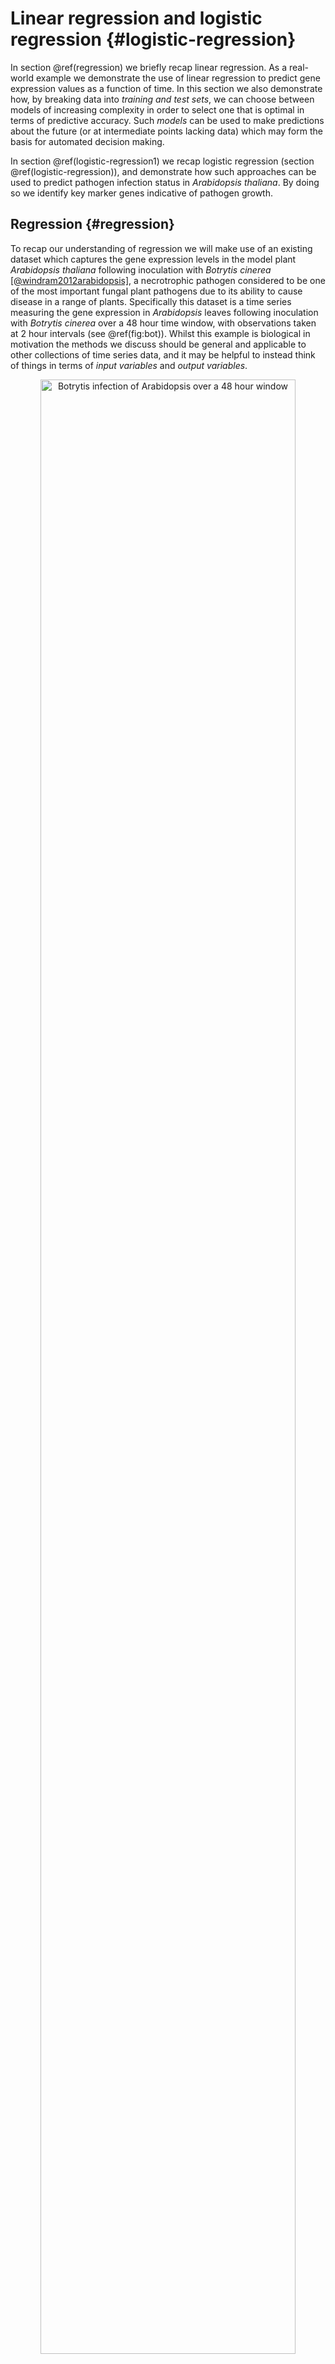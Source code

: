 # Linear regression and logistic regression  {#logistic-regression}

In section \@ref(regression) we briefly recap linear regression. As a real-world example we demonstrate the use of linear regression to predict gene expression values as a function of time. In this section we also demonstrate how, by breaking data into *training and test sets*, we can choose between models of increasing complexity in order to select one that is optimal in terms of predictive accuracy. Such *models* can be used to make predictions about the future (or at intermediate points lacking data) which may form the basis for automated decision making. 

In section \@ref(logistic-regression1) we recap logistic regression (section \@ref(logistic-regression)), and demonstrate how such approaches can be used to predict pathogen infection status in *Arabidopsis thaliana*. By doing so we identify key marker genes indicative of pathogen growth.

## Regression {#regression}

To recap our understanding of regression we will make use of an existing dataset which captures the gene expression levels in the model plant *Arabidopsis thaliana* following inoculation with *Botrytis cinerea* [[@windram2012arabidopsis]](https://academic.oup.com/plcell/article/24/9/3530/6100561), a necrotrophic pathogen considered to be one of the most important fungal plant pathogens due to its ability to cause disease in a range of plants. Specifically this dataset is a time series measuring the gene expression in *Arabidopsis* leaves following inoculation with *Botrytis cinerea* over a $48$ hour time window, with observations taken at $2$ hour intervals (see \@ref(fig:bot)). Whilst this example is biological in motivation the methods we discuss should be general and applicable to other collections of time series data, and it may be helpful to instead think of things in terms of *input variables* and *output variables*.


<div class="figure" style="text-align: center">
<img src="images/botrytis.png" alt="Botrytis infection of Arabidopsis over a 48 hour window" width="90%" />
<p class="caption">(\#fig:bot)Botrytis infection of Arabidopsis over a 48 hour window</p>
</div>


The dataset is available from GEO (GSE39597) but a pre-processed version has been deposited in the data folder. This pre-processed data contains the expression levels of a set of $163$ marker genes in tab delimited format. The fist row contains gene IDs for the marker genes (the individual input variables). Column $2$ contains the time points of observations, with column $3$ containing a binary indication of infection status evalutated as $0$ or $1$ according to wether there was a detectable presence of *Botrytis cinerea* tubulin protein. All subsequent columns indicate ($\log_2$) normalised *Arabidopsis* gene expression values from microarrays (V4 TAIR V9 spotted cDNA array). The expression dataset itself contains two time series: the first set of observations represent measurements of *Arabidopsis* gene expression in a control time series (uninfected), from $2h$ through $48h$ at $2$-hourly intervals, and therefore capture dynamic aspects natural plant processes, including circadian rhythms; the second set of observations represents an infected dataset, again commencing $2h$ after inoculation with *Botyris cinerea* through to $48h$. Both conditions are replicated a number of times. 

Within this section our question is usually framed in the form of "how does this gene's expression change over time." The output variable will typically be the expression level of a gene of interest, denoted $\mathbf{y} =(y_1,\ldots,y_n)^\top$, with the explanatory variable being time, $\mathbf{X} =(t_1,\ldots,t_n)^\top$. We can read the dataset into {R} as follows:


```r
D <- read.csv(file = "data/Arabidopsis/Arabidopsis_Botrytis_pred_transpose_3.csv", header = TRUE, sep = ",", row.names=1)
```

To take a look at the data in the R environment simply type the name of the variable:



From this we can see for ourself that the data consists of several variables measured over a time course. In fact, this experiment consists of several time series, with measurements of Arabidopsis leaves in response to infection with a necrotophic fungus \emph{Botrytis cinerea}, and a second set of experiments containing gene expression in an uninfected (control) conditions. Each condition has 4 replicates, so $8$ time-series in total. The variables are represented columnwise, including time and gene experssion, all of which are continuous variables. Two variables, labeled as `Class' and `Infec' appear to be binary - we will make use of these later. We can extract out the names of the variables (mostly gene names) as a new variable in R, by taking the column names:


```r
genenames <- colnames(D)
```

We can also pull out the time variables of the control time series. From the structure of the data we know that the first $96$ rows correspond to control ($4$ sets of $24$), with the second $96$ corresponding to infection.


```r
Xs <- D$Time[1:96]
```

whilst for the treatment the times would be:

```r
Xs2 <- D$Time[97:nrow(D)]
```

Another way we can pull out data is to rely on indexing. For example if we did:


```r
timeind <- which(genenames=="Time")
```

This would tell us which colum contains the variable `Time'. We could then pull out the data:


```r
genenames <- colnames(D)
Xs2 <- D[97:nrow(D),timeind]
```

which is exactly the same as line 41.

Before we get down to doing any real Machine Learning we first need to familiarise ourself with the data. In fact, it helps a lot if we come armed with a well thought out question: this will help us generate optimal datasets to begin with (or at the very least steer which datasets we will use), and will guide what methods we use to analyse the dataset. As previously suggested, our question going forward will be something like `how does gene expression change over time and in response to infection'.

Let's start by plotting one of the gene expression variables (AT2G28890) as a function of time. The standard plotting we used throughout this course will be ggplot. It makes for very nice plotting, but can be sometimes be a little obscure in syntax, so the code below is probably more opaque than is necessary.


```r
library(ggplot2)
ggplot(D, aes(x = Time, y = AT2G28890, colour = factor(Class)) ) + geom_point(size=2.5) + theme_bw()
```

<img src="09-logistic-regression-gaussian-processes_files/figure-html/unnamed-chunk-8-1.png" width="672" />

So here `Time' is our explanatory variable, the variable that is generally easy to measure, and `AT2G28890' represents our output variable, the one we're actually interested in. In the above plot we can see both a change in the variable over time, and a striking difference between the control versus infected time series. Depending on the number of variables we could do this for each variable in turn, but this would be tedious for larger datasets when we have thousands or even tens of thousands of variables. A heatmap is a good way to visualise many variables simultaneously. In fact, let's take a look at the heatmap of the infected time series minus the control using the `pheatmap' function. For ease of interpretation we will do this for replicate one only:


```r
library(pheatmap)
DeltaVals <- t(D[97:120,3:164] - D[1:24,3:164]) #Here we subtract the expression of the control from infected for replicate 1
pheatmap(DeltaVals, cluster_cols = FALSE, cluster_rows = TRUE)
```

In the above snippet we have additionally clustered the values to bring out the signal even more. We can clerly see strong patterns in the data that show both up-regulation and down-regulation of genes over time. This is the beginning of an exploratory analysis we might do to gauge wether the dataset contains useful information - only then might we begin to use ML to ask questions of it. In the next section we will undertake a very simple task: we will focus on the gene AT2G28890 and in either the control or infection time series we will try to identify the functional nature of the expression pattern.

### Linear regression {#linear-regression}

Now that we have an idea about what our dataset is, and are sure of its quality, we can start to do something with it. Here we have a time series (a number of time-series, in fact), and want to develop an understanding of how specific genes are changing over time: this would allow us to predict what gene expression might be doing at some point in the future (forecasting) or uncover something about the physical nature of the system i.e., what kind of function best describes the behavior. To do so we first need a *model* for how we expect the variable to behave. One of the simplest models we could assume is linear regression, which assumes that the variable of interest, denoted $y$, depends on an explanatory variable, $x$, via:

$y = m x + c.$

For a typical set of data, we have a vector of observations, $\mathbf{y} = (y_1,y_2,\ldots,y_n)$ with a corresponding set of explanatory variables. For now we can assume that the explanatory variable is scalar, for example time (in hours), such that we have a set of observations, $\mathbf{X} = (t_1,t_2,\ldots,t_n)$. Using linear regression we aim to infer the parameters $m$ and $c$, which will tell us something about the relationship between the two variables, and allow us to make predictions at a new set of locations, $\mathbf{X}*$. 

But how do we infer these parameters? The answer is we do so by empirically minimising/maximising some *objective function*, for example the sum squared error. Specifically, for a given value of $m$ and $c$ we can make predictions about what the value of $y$ is for any given vallue of $x$, which we can then compare to a measured value. We therefore split that data into two: a training set, $\{ \mathbf{X}_{train}, \mathbf{y}_{train}\}$, and a test set, $\{ \mathbf{X}_{test}, \mathbf{y}_{test}\}$. Using the training set we can can we can find a value of $m$ and $c$ such that the sum of the squared difference between predictions of the model at locations $\mathbf{X}_{train}$, denoted $\mathbf{y}^\prime$, and the actual observed values $\mathbf{y}_{train}$ are in some way minimal. A number of other *objective functions* exist, each of which comes with their own set nuances. A key benefit of using the sum squared error in this case is that optimisation is mathematically tractable: that is we can directly solve the equation rather than having to do iterative searches.

Within R, all linear regression can be implemented via the lm function. In the example below, we perform linear regression for the gene expression of AT2G28890 as a function of time, using $3$ of the $4$ infection time series (saving the fourth for validation):


```r
linmod <- lm(AT2G28890~Time, data = D[4*24 +1:8*24,])
```

Here the {lm} function has analytically identified the gradient and offset ($m$ and $c$ parameters) based upon all 24 time points (4 replicates), and we can take a look at those parameters via {linmod$oefficients}. In general, it is not a very good idea to infer parameters using all of the data. Doing so would leave no way to choose betwee different models and evaluate for overfitting. Ideally, we wish to partition the dataset into a training set, and an evaluation set, with parameters evaluated on the training set, and model performance summarised over the evaluation set. We can of course partition this dataset manually, or use a package to do so. The {caret} package is a machine learning wrapper that allows easy partitions of the dataset. Linear regression is implemented within the {caret} package, allowing us to make use of these utilities. In fact, within caret, linear regression is performed by calling the function lm.

In the example, below, we perform linear regression for gene AT2G28890, and predict the expression pattern for that gene using the {predict} function:


```r
library(caret)
```

```
## Warning: package 'caret' was built under R version 3.5.2
```

```
## Loading required package: lattice
```

```
## Warning: package 'lattice' was built under R version 3.5.2
```

```r
library(mlbench)
library(ggplot2)

set.seed(1)

geneindex <- which(genenames=="AT2G28890")

startind <- (4*24)+1
endind <- 7*24
xtrain = D[startind:endind,1]
ytrain = D[startind:endind,geneindex]

lrfit <- train(y~., data=data.frame(x=xtrain,y=ytrain ), method = "lm")
predictedValues<-predict(lrfit)
```

Note that here we have again manually selected the first three replicates from the infection time series (indexed by rows $97-168$) and thus have saved replicate $4$ for evaluating performance. As an alternative, we could have instead randomly partitioned the data into a training set and test set, although there is no exact prescirption for doing so, and anthing between a $60/40$ and $80/20$ split is common. If we went donwn this route, our code would look something like:



and voila, we have our training and test sets. Alternative way we could split the data is via the createDataPartition function:



An important side note is that here is that, on lines 101 we have set the random number generator to help ensure our code is repeatable. Another thing we will need to do to help make things more repeatable is to take note of what package numbers we used. We can do so by printing the session info:


```r
print(sessionInfo())
```

```
## R version 3.5.1 (2018-07-02)
## Platform: x86_64-apple-darwin15.6.0 (64-bit)
## Running under: macOS  10.14.6
## 
## Matrix products: default
## BLAS: /Library/Frameworks/R.framework/Versions/3.5/Resources/lib/libRblas.0.dylib
## LAPACK: /Library/Frameworks/R.framework/Versions/3.5/Resources/lib/libRlapack.dylib
## 
## locale:
## [1] en_GB.UTF-8/en_GB.UTF-8/en_GB.UTF-8/C/en_GB.UTF-8/en_GB.UTF-8
## 
## attached base packages:
## [1] stats     graphics  grDevices utils     datasets  methods   base     
## 
## other attached packages:
## [1] mlbench_2.1-1   caret_6.0-86    lattice_0.20-40 ggplot2_3.2.1  
## 
## loaded via a namespace (and not attached):
##  [1] Rcpp_1.0.4           lubridate_1.7.4      listenv_0.8.0       
##  [4] class_7.3-15         digest_0.6.25        ipred_0.9-12        
##  [7] foreach_1.5.1        utf8_1.1.4           parallelly_1.23.0   
## [10] R6_2.5.0             plyr_1.8.6           stats4_3.5.1        
## [13] evaluate_0.14        highr_0.8            pillar_1.6.0        
## [16] rlang_0.4.10         lazyeval_0.2.2       data.table_1.12.8   
## [19] jquerylib_0.1.3      rpart_4.1-15         Matrix_1.2-18       
## [22] rmarkdown_2.7        labeling_0.4.2       splines_3.5.1       
## [25] gower_0.2.1          stringr_1.4.0        munsell_0.5.0       
## [28] compiler_3.5.1       xfun_0.12            pkgconfig_2.0.3     
## [31] globals_0.14.0       htmltools_0.5.1.1    nnet_7.3-13         
## [34] tidyselect_1.1.1     tibble_3.1.1         prodlim_2019.11.13  
## [37] bookdown_0.20        codetools_0.2-18     fansi_0.4.1         
## [40] future_1.21.0        crayon_1.4.1         dplyr_1.0.5         
## [43] withr_2.4.1          ModelMetrics_1.2.2.2 MASS_7.3-51.5       
## [46] recipes_0.1.17       grid_3.5.1           nlme_3.1-145        
## [49] jsonlite_1.6.1       gtable_0.3.0         lifecycle_1.0.0     
## [52] DBI_1.1.1            magrittr_1.5         pROC_1.16.2         
## [55] scales_1.1.1         future.apply_1.7.0   stringi_1.4.6       
## [58] reshape2_1.4.3       farver_2.0.3         timeDate_3043.102   
## [61] bslib_0.2.5.1        ellipsis_0.3.0       generics_0.1.0      
## [64] vctrs_0.3.8          lava_1.6.10          iterators_1.0.13    
## [67] tools_3.5.1          glue_1.3.2           purrr_0.3.3         
## [70] parallel_3.5.1       survival_3.1-11      colorspace_1.4-1    
## [73] knitr_1.28           sass_0.4.0
```

Or look at a specific package:


```r
packageVersion("ggplot2")
```

```
## [1] '3.2.1'
```

A summary of the model, including parameters, can be printed out to screen using the {summary} function:


```r
summary(lrfit)
```

```
## 
## Call:
## lm(formula = .outcome ~ ., data = dat)
## 
## Residuals:
##     Min      1Q  Median      3Q     Max 
## -3.3862 -0.3787  0.0814  0.4267  1.7164 
## 
## Coefficients:
##              Estimate Std. Error t value Pr(>|t|)    
## (Intercept) 10.380430   0.201695  51.466  < 2e-16 ***
## x           -0.062616   0.007058  -8.872 4.54e-13 ***
## ---
## Signif. codes:  0 '***' 0.001 '**' 0.01 '*' 0.05 '.' 0.1 ' ' 1
## 
## Residual standard error: 0.8291 on 70 degrees of freedom
## Multiple R-squared:  0.5293,	Adjusted R-squared:  0.5226 
## F-statistic: 78.71 on 1 and 70 DF,  p-value: 4.543e-13
```

Returning to our task, we might ask how well the model has fitted the data. Conveniently, in cases where we do not specify otherwise, {caret} will perform $k$-fold cross validation on the training set, and we can look at various metrics on the held out data in {lrfit$results}. We can also make predictions at new points (for example if we are interested in forecasting at some time in the future) by specifying a new set of time points over which to make a prediction:


```r
newX <- seq(0,48,by=0.5)
forecastValues<-predict(lrfit,newdata = data.frame(x=newX) )

ggplot(data.frame(x=xtrain,y=ytrain ), aes(x = x, y = y)) + geom_point(size=2.5)  + geom_point(color='blue') +
geom_line(color='blue',data = data.frame(x=newX,y=forecastValues), aes(x=x, y=y)) + theme_bw()
```

<img src="09-logistic-regression-gaussian-processes_files/figure-html/unnamed-chunk-17-1.png" width="672" />

In general the fit seems to capture a general downward trend. We can also take a look at predictions in the held-out $4$th replicate:


```r
newX <- D[169:192,1]
forecastValues<-predict(lrfit,newdata = data.frame(x=newX) )
residuals <- forecastValues - D[169:192,geneindex]
plot(residuals, type="p",col="black",main=genenames[geneindex])
```

<img src="09-logistic-regression-gaussian-processes_files/figure-html/unnamed-chunk-18-1.png" width="672" />

```r
ggplot(data.frame(x=newX,y=residuals ), aes(x = x, y = y)) + geom_point(size=2.5)  + geom_point(color='blue') + theme_bw()
```

<img src="09-logistic-regression-gaussian-processes_files/figure-html/unnamed-chunk-18-2.png" width="672" />

By and large, for a good model, we would expect the residuals to look roughly random centred on $0$. If we see structure, this may be a clue that our model is not as useful as it could be. We can also summarise performence by e.g., calculating the root mean squared error on the held out data:


```r
RMSE <- sqrt( mean( (forecastValues - D[169:192,geneindex])^2 ) )
```

The error on held out data comes into its own when looking to compare models, as we shall see in the next section. 

Finally, let's also fit a linear model to the control dataset (again only using 3 replicates), and plot the inferred results alongside the observation data for both fitted models:


```r
newX <- seq(0,48,by=0.5)
lrfit2 <- train(y~., data=data.frame(x=D[1:72,1],y=D[1:72,geneindex]), method = "lm")
lrfit <- train(y~., data=data.frame(x=D[97:168,1],y=D[97:168,geneindex]), method = "lm")
predictedValues2 <- predict(lrfit2, newdata = data.frame(x=newX))
predictedValues<-predict(lrfit,newdata = data.frame(x=newX) )

ggplot(D, aes(x = Time, y = AT2G28890, colour = factor(Class))) + geom_point(size=2.5) + scale_color_manual(values=c("red", "blue")) +
geom_line(color='red',data = data.frame(x=newX,y=predictedValues2), aes(x=x, y=y)) +
geom_line(color='blue',data = data.frame(x=newX,y=predictedValues), aes(x=x, y=y)) + theme_bw()
```

<img src="09-logistic-regression-gaussian-processes_files/figure-html/unnamed-chunk-20-1.png" width="672" />

Whilst the above model appeared to do reasonably well at capturing the general trends in the dataset, if we take a closer look at the control data (in red), you may notice that, visually, there appears to be more structure to the data than indicated by the model fit. One thing we can do is take a look at the residuals fo each model: if there is structure in the residuals, it would suggest the model is not capturing the full richness of the model. Indeed, if we look AT2G28890 up on [CircadianNET](http://viridiplantae.ibvf.csic.es/circadiaNet/genes/atha/AT2G28890.html), we will see it is likely circadian in nature ($p<5\times10^{-5}$) suggesting there may be some rhythmicity to it. To better accommodate the complex nature of this data we may need something more complicated. 

### Polynomial regression

In general, linear models will not be appropriate for a large variety of datasets, particularly when the variables of interest are nonlinear. We can instead try to fit more complex models, such as a quadratic function, which has the following form:

$y = m_1 x + m_2 x^2 + c,$

where $m = [m_1,m_2,c]$ represent the parameters we're interested in inferring. An $n$th-order polynomial has the form:

$y = \sum_{i=1}^{n} m_i x^i + c.$

where $m = [m_1,\ldots,m_n,c]$ are the free parameters. As before, the goal is to try to find values for these parameters such that we maximise/minimise some objective function. Within R we can infer more complex polynomials from the data using the {lm} package by calling the {poly} function when specifying the symbolic model. In the example below we fit a $3$rd order polynomial (the order of the polynomial is specified via the {degree} variable):
 

```r
lrfit3 <- lm(y~poly(x,degree=3), data=data.frame(x=D[1:72,1],y=D[1:72,geneindex]))
```
 
We can agin do this in caret: in the snippet, below, we fit $3$rd order polynomials to the control and infected datasets, and plot the fits alongside the data.
 

```r
lrfit3 <- train(y~poly(x,degree=3), data=data.frame(x=D[1:72,1],y=D[1:72,geneindex]), method = "lm")
lrfit4 <- train(y~poly(x,degree=3), data=data.frame(x=D[97:168,1],y=D[97:168,geneindex]), method = "lm")

newX <- seq(0,48,by=0.5)

predictedValues<-predict(lrfit3,newdata = data.frame(x=newX) )
predictedValues2 <- predict(lrfit4, newdata = data.frame(x=newX))

ggplot(D, aes(x = Time, y = AT2G28890, colour = factor(Class))) + geom_point(size=2.5) + scale_color_manual(values=c("red", "blue")) +
geom_line(color='blue',data = data.frame(x=newX,y=predictedValues2), aes(x=x, y=y)) +
geom_line(color='red',data = data.frame(x=newX,y=predictedValues), aes(x=x, y=y)) + theme_bw()
```

<img src="09-logistic-regression-gaussian-processes_files/figure-html/unnamed-chunk-22-1.png" width="672" />
 
Note that, by eye, the fit appears to be a little better than for the linear regression model. Well, maybe! We can quantify the accuracy of the models by looking at the root-mean-square error (RMSE) on the hold-out data (test-set), defined as:

$\mbox{RMSE} = \sqrt{\sum_{i=1}^n (\hat{y_i}-y_i)^2/n}$

where $\hat{y_i}$ is the predicted value (model prediction) and $y_i$ the observed value of the $i$th (held out) datapoint.

What happens if we fit a much higher order polynomial? Try fitting a polynomial with degree up to $d = 10$ and plotting the result. 


```r
lrfit3 <- train(y~poly(x,degree=12), data=data.frame(x=D[1:72,1],y=D[1:72,geneindex]), method = "lm")
lrfit4 <- train(y~poly(x,degree=12), data=data.frame(x=D[97:168,1],y=D[97:168,geneindex]), method = "lm")

newX <- seq(0,48,by=0.5)

predictedValues<-predict(lrfit3,newdata = data.frame(x=newX) )
predictedValues2 <- predict(lrfit4, newdata = data.frame(x=newX))

ggplot(D, aes(x = Time, y = AT2G28890, colour = factor(Class))) + geom_point(size=2.5) + scale_color_manual(values=c("red", "blue")) +
geom_line(color='blue',data = data.frame(x=newX,y=predictedValues2), aes(x=x, y=y)) +
geom_line(color='red',data = data.frame(x=newX,y=predictedValues), aes(x=x, y=y)) + theme_bw()
```

<img src="09-logistic-regression-gaussian-processes_files/figure-html/unnamed-chunk-23-1.png" width="672" />

As we increase the model complexity the fit may *appear* to match perfectly well to the training set. However, such models become completely useless for prediction purposes. We are overfitting! This is why we use held out data, so that we can evaluate, empirically, when a model is useful, or when it is simply memorising the training set (noise and nuance and all). 

Using our gene of interest explore the model complexity i.e., try fitting polynomial models of increasing complexity. Plot the RMSE on the test set as a function of degree. Which model fits best?

In the code below we systematically fit a model with increasing degree and evaluate/plot the RMSE on the held out data.


```r
xtrain <- D[1:72,1]
ytrain <- D[1:72,geneindex]
xtest <- D[73:96,1]
ytest <- D[73:96,geneindex]

RMSE <- as.data.frame( matrix(NA, nrow = 10, ncol = 2) ) #rep(NULL, c(10,2))
lrfit1 <- train(y~poly(x,degree=1), data=data.frame(x=xtrain,y=ytrain), method = "lm")
RMSE[1,1] <- lrfit1$results$RMSE
predictedValues1<-predict(lrfit1, newdata = data.frame(x=ytest) )
RMSE[1,2] <- sqrt( mean( (predictedValues1-ytest)^2 ) )

lrfit2 <- train(y~poly(x,degree=2), data=data.frame(x=xtrain,y=ytrain), method = "lm")
RMSE[2,1] <- lrfit2$results$RMSE
predictedValues2<-predict(lrfit2, newdata = data.frame(x=xtest) )
RMSE[2,2] <- sqrt( mean( (predictedValues2-ytest)^2 ) )

lrfit3 <- train(y~poly(x,degree=3), data=data.frame(x=xtrain,y=ytrain), method = "lm")
RMSE[3,1] <- lrfit3$results$RMSE
predictedValues3<-predict(lrfit3, newdata = data.frame(x=xtest) )
RMSE[3,2] <- sqrt( mean( (predictedValues3-ytest)^2 ) )

lrfit4 <- train(y~poly(x,degree=4), data=data.frame(x=xtrain,y=ytrain), method = "lm")
RMSE[4,1] <- lrfit4$results$RMSE
predictedValues4<-predict(lrfit4, newdata = data.frame(x=xtest) )
RMSE[4,2] <- sqrt( mean( (predictedValues4-ytest)^2 ) )

lrfit5 <- train(y~poly(x,degree=5), data=data.frame(x=xtrain,y=ytrain), method = "lm")
RMSE[5,1] <- lrfit5$results$RMSE
predictedValues5<-predict(lrfit5, newdata = data.frame(x=xtest) )
RMSE[5,2] <- sqrt( mean( (predictedValues5-ytest)^2 ) )

lrfit6 <- train(y~poly(x,degree=6), data=data.frame(x=xtrain,y=ytrain), method = "lm")
RMSE[6,1] <- lrfit6$results$RMSE
predictedValues6<-predict(lrfit6, newdata = data.frame(x=xtest) )
RMSE[6,2] <- sqrt( mean( (predictedValues6-ytest)^2 ) )

lrfit7 <- train(y~poly(x,degree=7), data=data.frame(x=xtrain,y=ytrain), method = "lm")
RMSE[7,1] <- lrfit7$results$RMSE
predictedValues7<-predict(lrfit7, newdata = data.frame(x=xtest) )
RMSE[7,2] <- sqrt( mean( (predictedValues7-ytest)^2 ) )

lrfit8 <- train(y~poly(x,degree=8), data=data.frame(x=xtrain,y=ytrain), method = "lm")
RMSE[8,1] <- lrfit8$results$RMSE
predictedValues8<-predict(lrfit8, newdata = data.frame(x=xtest) )
RMSE[8,2] <- sqrt( mean( (predictedValues8-ytest)^2 ) )

lrfit9 <- train(y~poly(x,degree=9), data=data.frame(x=xtrain,y=ytrain), method = "lm")
RMSE[9,1] <- lrfit9$results$RMSE
predictedValues9<-predict(lrfit9, newdata = data.frame(x=xtest) )
RMSE[9,2] <- sqrt( mean( (predictedValues9-ytest)^2 ) )

lrfit10 <- train(y~poly(x,degree=15), data=data.frame(x=xtrain,y=ytrain), method = "lm")
RMSE[10,1] <- lrfit10$results$RMSE
predictedValues10<-predict(lrfit10, newdata = data.frame(x=xtest) )
RMSE[10,2] <- sqrt( mean( (predictedValues10-ytest)^2 ) )
```

We can now look at the RMSE in the held-out data as a function of polynomial degree:


```r
ggplot(data=RMSE, aes(x=c(1,2,3,4,5,6,7,8,9,10), y=V2)) + geom_bar(stat="identity", fill="steelblue") + theme_bw()
```

Let's plot the supposed best model:


```r
lrfit3 <- train(y~poly(x,degree=8), data=data.frame(x=D[1:72,1],y=D[1:72,geneindex]), method = "lm")
lrfit4 <- train(y~poly(x,degree=8), data=data.frame(x=D[97:168,1],y=D[97:168,geneindex]), method = "lm")

newX <- seq(0,48,by=0.5)

predictedValues<-predict(lrfit3,newdata = data.frame(x=newX) )
predictedValues2 <- predict(lrfit4, newdata = data.frame(x=newX))

ggplot(D, aes(x = Time, y = AT2G28890, colour = factor(Class))) + geom_point(size=2.5) + scale_color_manual(values=c("red", "blue")) +
geom_line(color='blue',data = data.frame(x=newX,y=predictedValues2), aes(x=x, y=y)) +
geom_line(color='red',data = data.frame(x=newX,y=predictedValues), aes(x=x, y=y)) + theme_bw()
```

<img src="09-logistic-regression-gaussian-processes_files/figure-html/unnamed-chunk-26-1.png" width="672" />

In the above plots, we can see the decrease in RMSE as model complexity increases, and get a hint that it's beginning to increase as models become too complex, but it's not exactly obvious. One issue is that we chose our test set as being one of the four time series (trained on the first $3$), our test locations were at the same points as the input training time series, making it harder to distinguish between models. An alternative approach would be to make a training/test set split over particular time points, for example we might want to pick the last $3$ time points to be our test set.


```r
xtrain <- D[-which(D$Time %in% c(44,46,48) ),1]
ytrain <- D[-which(D$Time %in% c(44,46,48) ),geneindex]
xtest <- D[which(D$Time %in% c(44,46,48) ),1]
ytest <- D[which(D$Time %in% c(44,46,48) ),geneindex]

RMSE <- as.data.frame( matrix(NA, nrow = 10, ncol = 2) ) #rep(NULL, c(10,2))
lrfit1 <- train(y~poly(x,degree=1), data=data.frame(x=xtrain,y=ytrain), method = "lm")
RMSE[1,1] <- lrfit1$results$RMSE
predictedValues1<-predict(lrfit1, newdata = data.frame(x=ytest) )
RMSE[1,2] <- sqrt( mean( (predictedValues1-ytest)^2 ) )

lrfit2 <- train(y~poly(x,degree=2), data=data.frame(x=xtrain,y=ytrain), method = "lm")
RMSE[2,1] <- lrfit2$results$RMSE
predictedValues2<-predict(lrfit2, newdata = data.frame(x=xtest) )
RMSE[2,2] <- sqrt( mean( (predictedValues2-ytest)^2 ) )

lrfit3 <- train(y~poly(x,degree=3), data=data.frame(x=xtrain,y=ytrain), method = "lm")
RMSE[3,1] <- lrfit3$results$RMSE
predictedValues3<-predict(lrfit3, newdata = data.frame(x=xtest) )
RMSE[3,2] <- sqrt( mean( (predictedValues3-ytest)^2 ) )

lrfit4 <- train(y~poly(x,degree=4), data=data.frame(x=xtrain,y=ytrain), method = "lm")
RMSE[4,1] <- lrfit4$results$RMSE
predictedValues4<-predict(lrfit4, newdata = data.frame(x=xtest) )
RMSE[4,2] <- sqrt( mean( (predictedValues4-ytest)^2 ) )

lrfit5 <- train(y~poly(x,degree=5), data=data.frame(x=xtrain,y=ytrain), method = "lm")
RMSE[5,1] <- lrfit5$results$RMSE
predictedValues5<-predict(lrfit5, newdata = data.frame(x=xtest) )
RMSE[5,2] <- sqrt( mean( (predictedValues5-ytest)^2 ) )

lrfit6 <- train(y~poly(x,degree=6), data=data.frame(x=xtrain,y=ytrain), method = "lm")
RMSE[6,1] <- lrfit6$results$RMSE
predictedValues6<-predict(lrfit6, newdata = data.frame(x=xtest) )
RMSE[6,2] <- sqrt( mean( (predictedValues6-ytest)^2 ) )

lrfit7 <- train(y~poly(x,degree=7), data=data.frame(x=xtrain,y=ytrain), method = "lm")
RMSE[7,1] <- lrfit7$results$RMSE
predictedValues7<-predict(lrfit7, newdata = data.frame(x=xtest) )
RMSE[7,2] <- sqrt( mean( (predictedValues7-ytest)^2 ) )

lrfit8 <- train(y~poly(x,degree=8), data=data.frame(x=xtrain,y=ytrain), method = "lm")
RMSE[8,1] <- lrfit8$results$RMSE
predictedValues8<-predict(lrfit8, newdata = data.frame(x=xtest) )
RMSE[8,2] <- sqrt( mean( (predictedValues8-ytest)^2 ) )

lrfit9 <- train(y~poly(x,degree=9), data=data.frame(x=xtrain,y=ytrain), method = "lm")
RMSE[9,1] <- lrfit9$results$RMSE
predictedValues9<-predict(lrfit9, newdata = data.frame(x=xtest) )
RMSE[9,2] <- sqrt( mean( (predictedValues9-ytest)^2 ) )

lrfit10 <- train(y~poly(x,degree=15), data=data.frame(x=xtrain,y=ytrain), method = "lm")
RMSE[10,1] <- lrfit10$results$RMSE
predictedValues10<-predict(lrfit10, newdata = data.frame(x=xtest) )
RMSE[10,2] <- sqrt( mean( (predictedValues10-ytest)^2 ) )

ggplot(data=RMSE, aes(x=c(1,2,3,4,5,6,7,8,9,10), y=V2)) + geom_bar(stat="identity", fill="steelblue") + theme_bw()
```

Now things become a little more obvious. In this example polynomial of degree $4$ is the best fit. We can plot the best models:


```r
lrfit3 <- train(y~poly(x,degree=4), data=data.frame(x=D[1:72,1],y=D[1:72,geneindex]), method = "lm")
lrfit4 <- train(y~poly(x,degree=4), data=data.frame(x=D[97:168,1],y=D[97:168,geneindex]), method = "lm")

newX <- seq(0,48,by=0.5)

predictedValues<-predict(lrfit3,newdata = data.frame(x=newX) )
predictedValues2 <- predict(lrfit4, newdata = data.frame(x=newX))

ggplot(D, aes(x = Time, y = AT2G28890, colour = factor(Class))) + geom_point(size=2.5) + scale_color_manual(values=c("red", "blue")) +
geom_line(color='blue',data = data.frame(x=newX,y=predictedValues2), aes(x=x, y=y)) +
geom_line(color='red',data = data.frame(x=newX,y=predictedValues), aes(x=x, y=y)) + theme_bw()
```

<img src="09-logistic-regression-gaussian-processes_files/figure-html/unnamed-chunk-28-1.png" width="672" />

Which seems to suggest that, for this dataset, a more complex model is better than the simple linear regression we began with, which is in line with our intuition of this gene being a circadian one. In practice, high-order polynomials are not ideal models for real world data, and we will instead move to more flexible approaches to regression including decision trees, neural networks. Nevertheless, the principle of using held out data to select a good model remains true in these cases. And now that we have a understanding of regression in the context of machine learning, we can easily incroporate more complex models (including nonlineaar regression) into our toolbox, and use these diverse approaches for a variey of means: for making predictions of continuous variables, for making decisions about future, and for extracing understanding about the nature of the dataset itself (model selection).

Excerise 1.1: Think about how regression models can be used as a means for testing differential expression of time-series data. Hint: frame this as alternative hypothesis, the first where there is no differetial expression, the time series should be described by an identical model, whilst the second case, the idividual time series would require two independent models.

Excercise 1.2: Given a set of time series, like our Arabidopsis dataset, think about how regression can be used to infer regulatory networks.


## Logistic regression {#logistic-regression1}

The type of linear regression models we've been using up to this point deal with real-valued observation data, $\mathbf{y}$, and are therefore not appropriate for classification. To deal with cases where $\mathbf{y}$ is a binary outcome, we instead have to think of different *models*, use different *objective functions* to optimise, and use different *metrics* to choose between competing models. Fortunately, however, much of the framework used for regression remains the same. 

Logistic regression is a model which can be used for data in which there is a general transition from one state to another as a function of the input variable e.g., where gene expression levels might predict a binary disease state, with lower levels indicating disease-free, and higher-levels indicating a diseased state. Logistic regression does not perform classification *per se*, but instead models the probability of a successful event (e.g., the probability that for a given expression the observation was in the diseased free state, $0$, or diseased state $1$). As probability is a real-valued number (between $0$ and $1$), technically this remains a form of regression. However, we can use logistic regression to make classifications by setting thresholds on those probabilities i.e., for prediction purposes we decide everything with $p\ge 0.5$ is a success ($1$), and everything below is a $0$.  

Another way to think about linear regression is that we are fitting a linear model to the logit (natural log) of the log-odds ratio:

$\ln \biggl{(}\frac{p(x)}{1-p(x)}\biggr{)} = c + m_1 x_1.$

Although this model is not immediately intuitive, if we solve for $p(x)$ we get:

$p(x) = \frac{1}{1+\exp(-c - m_1 x_1)}$.

We have thus specified a function that indicates the probability of success for a given value of $x$ e.g., $P(y=1|x)$. In general can think of our data as a being a sample from a Bernoulli trial, and can therefore write down the likelihood for a set of observations ${\mathbf{X},\mathbf{y}}$:

$\mathcal{L}(c,m_1) = \prod_{i=1}^n p(x_i)^{y_i} (1-p(x_i)^{1-y_i})$.

This is our *objective function* that we seek to maximise. Unlike linear regression, these models do not admit a closed form solution, but can be solved iteratively. The end result is the same, we find values $(c,m_1)$ that return the greatest value of $\mathcal{L}(c,m_1)$. Within {caret}, logistic regression can applied using the {glm} function. 

To illustate this we will again make use of our plant dataset. Recall that the third column represents a binary variable indicative of infection status. That is, indicating the population of the *Botrytis cinerea* pathogen based on detectable *Botrytis* tubulin. Thus, the value of this variable is $0$ for the entirety of the control time series, and $0$ for the earliest few time points of the infected time series, since Botrytis takes some time to proliferate and breach the plant cell walls. 

In the codde, below, we will use logistic regression to learn a set of markers capable of predicting infection status. To begin with, let's see if *time* is informative of infection status:


```
## Warning: package 'pROC' was built under R version 3.5.2
```

```
## Type 'citation("pROC")' for a citation.
```

```
## 
## Attaching package: 'pROC'
```

```
## The following objects are masked from 'package:stats':
## 
##     cov, smooth, var
```

```
## Loading required package: gplots
```

```
## 
## Attaching package: 'gplots'
```

```
## The following object is masked from 'package:stats':
## 
##     lowess
```

Here we have again split the data into a training and test set. We can calulate the probability that each datapoint in the test set belongs to class $0$ or $1$:


```r
prob <- predict(mod_fit, newdata=data.frame(x = Dtest$Time, y = as.factor(Dtest$Infec)), type="prob")
pred <- prediction(prob$`1`, as.factor(Dtest$Infec))
```

In the above snippet we calculate the probability of each data point belonging to class 0 vs class 1, and using an incremented set of cutoffs use these to make a binary classification. To evaluate how well the algorithm has done, we can calculate a variety of summary statistics. For example for a given cutoff (say 0.5) we can calculate the number of true positives, true negatives, false positives, and false negatives. A useful summary is to plot the ROC curve (false positive rate versus true positive rate for all cutoffs) and calculate the area under that curve. For a perfect algorithm the area under this curve (AUC) will be equal to $1$, whereas random assignment would give an area of $0.5$. In the example below, we will calculate the AUC for a logistic regression model:


```r
perf <- performance(pred, measure = "tpr", x.measure = "fpr")
plot(perf)
```

<img src="09-logistic-regression-gaussian-processes_files/figure-html/unnamed-chunk-31-1.png" width="672" />

```r
auc <- performance(pred, measure = "auc")
auc <- auc@y.values[[1]]
auc
```

```
## [1] 0.6111111
```

Okay, so a score of $0.61$ is certainly better than random, but not particularly good. This is perhaps not surprising, as half the time series (the control) is uninfected over the entirety of the time series, whilst in the second times series *Botrytis* is able to infect from around $8h$ onward. The slightly better than random performance therefore arises due the slight bias in the number of instances of each class. Indeed, if we plot infection status vs time, we should be able to see why the model fails to be predictive.

Let us see if AT2G28890 expression is informative:


```r
mod_fit <- train(y ~ ., data=data.frame(x = Dtrain$AT2G28890, y = as.factor(Dtrain$Infec)), method="glm", family="binomial")
prob <- predict(mod_fit, newdata=data.frame(x = Dtest$AT2G28890, y = as.factor(Dtest$Infec)), type="prob")
pred <- prediction(prob$`1`, as.factor(Dtest$Infec))
perf <- performance(pred, measure = "tpr", x.measure = "fpr")
plot(perf)
```

<img src="09-logistic-regression-gaussian-processes_files/figure-html/unnamed-chunk-32-1.png" width="672" />

```r
auc <- performance(pred, measure = "auc")
auc <- auc@y.values[[1]]
auc
```

```
## [1] 0.7795414
```

Both the ROC curve and the AUC score are much better. In the example below, we now regress infection status against individual gene expression levels for all genes in our set. The idea is to identify genes that have expression values indicative of *Botrytis* infection: marker genes.





```r
ggplot(data.frame(x=seq(4,165,1),y=aucscore[4:165]), aes(x = x, y = y)) + geom_point(size=2.5)  + geom_point(color='blue') + geom_hline(aes(yintercept = 0.8)) + theme_bw()
```

<img src="09-logistic-regression-gaussian-processes_files/figure-html/unnamed-chunk-34-1.png" width="672" />

We note that, several genes in the list appear to have AUC scores much greater than $0.6$. We can take a look at some of the genes with high predictive power:


```r
genenames[which(aucscore>0.8)]
```

```
##  [1] "AT1G13030" "AT1G32230" "AT1G45145" "AT1G67170" "AT2G21380" "AT2G27480"
##  [7] "AT2G35500" "AT2G44950" "AT3G02150" "AT3G09980" "AT3G11590" "AT3G13720"
## [13] "AT3G44720" "AT3G48150" "AT3G49570" "AT3G54170" "AT4G00710" "AT4G00980"
## [19] "AT4G01090" "AT4G02150" "AT4G19700" "AT4G26110" "AT4G26450" "AT4G28640"
## [25] "AT4G34710" "AT4G36970" "AT4G39050" "AT5G11980" "AT5G22630" "AT5G25070"
## [31] "AT5G50010" "AT5G56290" "AT5G57210" "AT5G59670" "AT5G66560"
```

Unsurprisingly, among these genes we see a variety whose proteins are known to be targeted by various pathogen effectors, and are therefore directly implicated in the immune response (Table 1). 

Gene | Effector
--- | ---
AT3G25710	|	ATR1_ASWA1
AT4G19700	|	ATR13_NOKS1
AT4G34710	|	ATR13_NOKS1
AT4G39050	|	ATR13_NOKS1
AT5G24660	|	ATR13_NOKS1
AT4G00710	|	AvrRpt2_Pto JL1065_CatalyticDead
AT4G16380	|	HARXL44
AT2G45660	|	HARXL45
AT5G11980	|	HARXL73
AT2G35500	|	HARXLL445
AT1G67170	|	HARXLL470_WACO9
AT4G36970	|	HARXLL470_WACO9
AT5G56250	|	HARXLL470_WACO9
AT3G09980	|	HARXLL516_WACO9
AT5G50010	|	HARXLL60
AT3G44720	|	HARXLL73_2_WACO9
AT5G22630	|	HARXLL73_2_WACO9
AT5G43700	|	HopH1_Psy B728A
Table 1: Genes predictive of infection status of *Botrytis cinerea* whose proteins are targeted by effectors of a variety of pathogens

As always, let's take a look at what our model and the data look like. In this case we plot the training data labels and the fit from the logistic regression i.e., $p(\mathbf{y}=1|\mathbf{x})$:


```r
bestpredictor <- which(aucscore==max(aucscore))[1]
best_mod_fit <- train(y ~., data=data.frame(x = Dtrain[,bestpredictor], y = as.factor(Dtrain$Infec)), family="binomial", method="glm")

xpred <- seq(min(Dtest[,bestpredictor]),max(Dtest[,bestpredictor]),length=200)
ypred <- predict(best_mod_fit,newdata=data.frame(x = xpred),type="prob")[,2]

Data_to_plot <- data.frame(x = Dtest[,bestpredictor],y=Dtest[,3])
ggplot(Data_to_plot, aes(x = x, y = y, colour = factor(y) )) + geom_point(size=2.5) + scale_color_manual(values=c("red", "blue")) +
geom_line(color='red',data = data.frame(x=xpred,y=ypred), aes(x=x, y=y)) + geom_hline(aes(yintercept = 0.5)) + theme_bw()
```

<img src="09-logistic-regression-gaussian-processes_files/figure-html/unnamed-chunk-36-1.png" width="672" />

We can see from this plot that the level of AT2G21380 appears to be highly predictive of infection status. When AT2G21380 is low, its almost certain that the *Botrytis cinerea* has gained a foothold; whether this is causal or not, we cannot say, but it is certainly a good marker and a good starting point for further testing.

We could also make predictions using more than one variable. This might be useful, for example to figure out if there are any combinations of genes that together contain additional information. In the snippet of code we search for all combinations with AT2G21380: 

```r
aucscore2 <- matrix(0, 1, 165)
for (i in seq(4,165)){
mod_fit <- train(y ~ ., data=data.frame(x = Dtrain[,unique(c(bestpredictor,i))], y = as.factor(Dtrain$Infec)), method="glm", family="binomial")
prob <- predict(mod_fit, newdata=data.frame(x = Dtest[,unique(c(bestpredictor,i))], y = as.factor(Dtest$Infec)), type="prob")
pred <- prediction(prob$`1`, as.factor(Dtest$Infec))
perf <- performance(pred, measure = "tpr", x.measure = "fpr")
auc <- performance(pred, measure = "auc")
aucscore2[i] <- auc@y.values[[1]]
}
ggplot(data.frame(x=seq(4,165,1),y=aucscore2[4:165]), aes(x = x, y = y)) + geom_point(size=2.5)  + geom_point(color='blue') +  geom_hline(aes(yintercept = max(aucscore) )) + theme_bw()
```

<img src="09-logistic-regression-gaussian-processes_files/figure-html/unnamed-chunk-37-1.png" width="672" />

This looks promising - there are a few combinations that allow us to make even better predictions. However, we have made one mistake! If we are to do this properly, we must ensure that we are making decisions on a dataset that has not been seen by the model. In the above case, this would not strictly be true, as we have selected our "best gene" using the test data. Thus to do this properly we would have to either look at pairwise combinations at an earlier step (before we picked our best gene), or have access to a third batch of datapoints on which to do the selection. Indeed it is quite common to see datasets broken down into training, evaluation, and test sets, with the second set used to pick between several competing models. Luckily I have just such a dataset that I have been holding in reserve:


```r
Deval <- read.csv(file = "data/Arabidopsis/Arabidopsis_Botrytis_transpose_3.csv", header = TRUE, sep = ",", row.names=1)
aucscore2 <- matrix(0, 1, 165)
for (i in seq(4,165)){
mod_fit <- train(y ~ ., data=data.frame(x = Dtrain[,unique(c(bestpredictor,i))], y = as.factor(Dtrain$Infec)), method="glm", family="binomial")
prob <- predict(mod_fit, newdata=data.frame(x = Deval[,unique(c(bestpredictor,i))], y = as.factor(Deval$Infec)), type="prob")
pred <- prediction(prob$`1`, as.factor(Deval$Infec))
perf <- performance(pred, measure = "tpr", x.measure = "fpr")
auc <- performance(pred, measure = "auc")
aucscore2[i] <- auc@y.values[[1]]
}
ggplot(data.frame(x=seq(4,165,1),y=aucscore2[4:165]), aes(x = x, y = y)) + geom_point(size=2.5)  + geom_point(color='blue') + geom_vline(aes(xintercept = 28 )) + theme_bw()
```

<img src="09-logistic-regression-gaussian-processes_files/figure-html/unnamed-chunk-38-1.png" width="672" />
Here we indicate by a vertical line the index corresponding to the basal model (i.e, AT2G21380 only) and can see there are several combinatorial models that allow us to more accurately predict infection status.  

## Regression for spatial transcriptomics

In our recent paper [[@bergmann2022spatial]](https://www.nature.com/articles/s41586-022-04953-1) we combined laser capture microdissection (LCM) with RNA-sequencing and immunofluorescent staining to generate 3D transcriptional reconstructions of early post-implantation marmoset embryos. Here, adjacent sections were used to build a 3D model of the embryo (see \@ref(fig:embryo)). The 3D position of each LCM within this reconstructed embryo was retained, allowing an interpolation of expression patterns across the embryo using regression (albeit a nonlinear form of rgression). Raw sequencing data is available from ArrayExpress under accession numbers E-MTAB-9367 and E-MTAB-9349.

<div class="figure" style="text-align: center">
<img src="images/embryo.png" alt="3D representations of primate embryos at Carnegie stages 5, 6, and 7. Laser capture microdissection allowed comprehesnive RNA-sequencing at near single cell level whislt retaining 3D-sptial information" width="90%" />
<p class="caption">(\#fig:embryo)3D representations of primate embryos at Carnegie stages 5, 6, and 7. Laser capture microdissection allowed comprehesnive RNA-sequencing at near single cell level whislt retaining 3D-sptial information</p>
</div>

In the exammpels below we will take a look at the 3D models and use simple linear regression to investigate anterior-posterior gradients in the embryonic disc. First we will load the 3D "scaffolds" for the embryonic disc and the amnion. This consists of a set of vetices and a set of indices that define faces of the objecct. This example scaffold was constructed from sequential sections of a Carnegie stage 6 (CS6) marmoset embryo. 


```
## 
## Attaching package: 'plotly'
```

```
## The following object is masked from 'package:ggplot2':
## 
##     last_plot
```

```
## The following object is masked from 'package:stats':
## 
##     filter
```

```
## The following object is masked from 'package:graphics':
## 
##     layout
```

We will also load in the 3D locations of the laser capture microdissection samples that we used to do RNA-seq and the gene-expression of those samples. For simplicity I've included a processed expression matrix for a handful of genes. 


```r
D5 <- read.table("data/Embryo/CS6Expression.csv",sep=",",header=T)
```

As an illustrative example of regression we will look at the expression pattern differences in the embryonic disc versus the amnion. In this case we will do regression on embryonic disc and amnion seperately. 


```r
ind1 <- which(D5$Lineage=="EmDisc_CS6")
ind2 <- which(D5$Lineage=="Am_CS6")
```
In the snippet of code below we use plotly to plot the scaffold tissues



We can also visualise where the LCM samples are within the embryo:



Okay so now we can do some regression. We first infer a model using the embryonic disc samples, and then infer a value over the full scaffold region: 


```r
lrfit <- train(expr~x+y+z, data=data.frame(expr=D5$SOX2[ind1],x=D5$X[ind1],y=D5$Y[ind1],z=D5$Z[ind1]), method = "lm")
newX <- data.frame(x=D1$V1,y=D1$V2,z=D1$V3)
predictedValues<-predict(lrfit, newX)
```

We can visualise the interpolated values of $SOX2$ on the embryonic disc: 



We could do the same for the expression level of T and other genes. In the snippets of code below we have opted not to evaluate the code to keep the workbook size down, but these may still be run in your R session.


```r
lrfit <- train(expr~x+y+z, data=data.frame(expr=D5$T[ind1],x=D5$X[ind1],y=D5$Y[ind1],z=D5$Z[ind1]), method = "lm")
newX <- data.frame(x=D1$V1,y=D1$V2,z=D1$V3)
predictedValues<-predict(lrfit, newX)
plot_ly(x = D1$V1, y = D1$V2, z = D1$V3,  
             i = c(D2$V1-1),j=c(D2$V2-1),k=c(D2$V3-1),
             intensity = predictedValues,
             colorscale = list(c(0,'red'),
                               c(0.33,'orange'),
                               c(0.66, 'yellow'),
                               c(1, 'green')),
             type = "mesh3d") %>% layout(scene = list(xaxis = ax, yaxis = ax, zaxis = ax), font = list(color='#FFFFFF'))
```


Here we visualise expression of SOX2 on both the embryonic disc and amnion, in order to see tissue specific biases in gene expression.


```r
lrfit1 <- train(expr~x+y+z, data=data.frame(expr=D5$SOX2[ind1],x=D5$X[ind1],y=D5$Y[ind1],z=D5$Z[ind1]), method = "lm")
lrfit2 <- train(expr~x+y+z, data=data.frame(expr=D5$SOX2[ind2],x=D5$X[ind2],y=D5$Y[ind2],z=D5$Z[ind2]), method = "lm")
newX <- data.frame(x=D1$V1,y=D1$V2,z=D1$V3)
predictedValues1<-predict(lrfit1, newX)
predictedValues2<-predict(lrfit2, newX)
maxE <- max(c(predictedValues1,predictedValues2))
minE <- min(c(predictedValues1,predictedValues2))
#NB this is a hack. Plot_ly rescales internally so to make sure the two barplots are on the same scale we need to make sure they have the same limits. The final two colour points are not used  directly
predictedValues1<- c(predictedValues1,minE,maxE)
predictedValues2<- c(predictedValues2,minE,maxE)

p <- plot_ly(x = D1$V1, y = D1$V2, z = D1$V3,  
             i = c(D2$V1-1),j=c(D2$V2-1),k=c(D2$V3-1),
             intensity = c(predictedValues1),
             colorscale = list(c(0,'red'),
                               c(0.33,'orange'),
                               c(0.66, 'yellow'),
                               c(1, 'green')),
             type = "mesh3d")

p <- p %>% add_trace(x = D1$V1, y = D1$V2, z = D1$V3,  
             i = c(D3$V1-1),j=c(D3$V2-1),k=c(D3$V3-1),
             intensity = c(predictedValues2),
             colorscale = list(c(0,'red'),
                               c(0.33,'orange'),
                               c(0.66, 'yellow'),
                               c(1, 'green')),
             type = "mesh3d") %>% layout(scene = list(xaxis = ax, yaxis = ax, zaxis = ax), font = list(color='#000000'))
p
```

Coversely we can look at an amnion marker VTCN1:


```r
lrfit1 <- train(expr~x+y+z, data=data.frame(expr=D5$VTCN1[ind1],x=D5$X[ind1],y=D5$Y[ind1],z=D5$Z[ind1]), method = "lm")
lrfit2 <- train(expr~x+y+z, data=data.frame(expr=D5$VTCN1[ind2],x=D5$X[ind2],y=D5$Y[ind2],z=D5$Z[ind2]), method = "lm")
newX <- data.frame(x=D1$V1,y=D1$V2,z=D1$V3)
predictedValues1<-predict(lrfit1, newX)
predictedValues2<-predict(lrfit2, newX)
maxE <- max(c(predictedValues1,predictedValues2))
minE <- min(c(predictedValues1,predictedValues2))
#NB this is a hack. Plot_ly rescales internally so to make sure the two barplots are on the same scale we need to make sure they have the same limits. The final two colour points are not used  directly
predictedValues1<- c(predictedValues1,minE,maxE)
predictedValues2<- c(predictedValues2,minE,maxE)

p <- plot_ly(x = D1$V1, y = D1$V2, z = D1$V3,  
             i = c(D2$V1-1),j=c(D2$V2-1),k=c(D2$V3-1),
             intensity = c(predictedValues1),
             colorscale = list(c(0,'red'),
                               c(0.33,'orange'),
                               c(0.66, 'yellow'),
                               c(1, 'green')),
             type = "mesh3d")

p <- p %>% add_trace(x = D1$V1, y = D1$V2, z = D1$V3,  
                     i = c(D3$V1-1),j=c(D3$V2-1),k=c(D3$V3-1),
                     intensity = c(predictedValues2),
                     colorscale = list(c(0,'red'),
                                       c(0.33,'orange'),
                                       c(0.66, 'yellow'),
                                       c(1, 'green')),
                     type = "mesh3d") %>% layout(scene = list(xaxis = ax, yaxis = ax, zaxis = ax), font = list(color='#000000'))
p
```

Whilst in these examples we have not used a rigorous treatment of the data, they should illustrate the power of regression and some of the examples where they might be useuful in more contemporary settings. Indeed in our paper we make explicit use of different regression models (Gaussian processes) to statistically identify tissue that exhibit strong spatial biases.
 

## Resources

A variety of examples using {caret} to perform regression and classification have been implemented 
[here](https://github.com/tobigithub/caret-machine-learning).

For those that want to start their own reading on nonlinear regression, a good stating point is Rasmussen and William's book on [Gaussian processes](http://www.gaussianprocess.org/gpml/chapters/RW.pdf). Be warned, it will contain a lot more maths than this course. We also have an introductory section in this work book. A brief primer on Gaussian Processes can also be found in appendix \@ref(gaussian-process-regression).

=======
## Exercises

Solutions to exercises can be found in appendix \@ref(solutions-logistic-regression).

